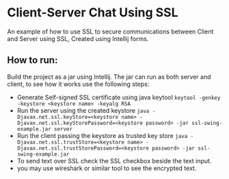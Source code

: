 Client-Server Chat Using SSL
============================
An example of how to use SSL to secure communications between Client and Server using SSL, Created using Intellij forms.

How to run:
-----------
Build the project as a jar using Intellij. The jar can run as both server and client, to see how it works use the following steps:
* Generate Self-signed SSL certificate using java keytool `keytool -genkey -keystore <keystore name> -keyalg RSA`
* Run the server using the created keystore `java -Djavax.net.ssl.keyStore=<keystore name> -Djavax.net.ssl.keyStorePassword=<keystore password> -jar ssl-swing-example.jar server`
* Run the client passing the keystore as trusted key store `java -Djavax.net.ssl.trustStore=<keystore name> -Djavax.net.ssl.trustStorePassword=<keystore password> -jar ssl-swing-example.jar`
* To send text over SSL check the SSL checkbox beside the text input.
* you may use wireshark or similar tool to see the encrypted text.
